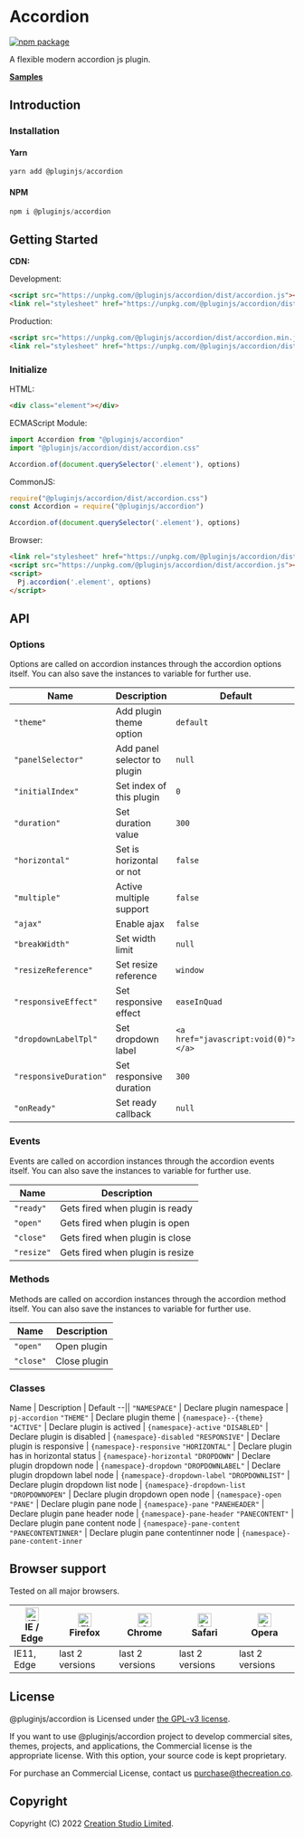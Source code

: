 # Accordion

[![npm package](https://img.shields.io/npm/v/@pluginjs/accordion.svg)](https://www.npmjs.com/package/@pluginjs/accordion)

A flexible modern accordion js plugin.

**[Samples](https://codesandbox.io/s/github/pluginjs/pluginjs/tree/master/modules/accordion/samples)**

## Introduction
### Installation

#### Yarn

```javascript
yarn add @pluginjs/accordion
```

#### NPM

```javascript
npm i @pluginjs/accordion
```

## Getting Started

**CDN:**

Development:

```html
<script src="https://unpkg.com/@pluginjs/accordion/dist/accordion.js"></script>
<link rel="stylesheet" href="https://unpkg.com/@pluginjs/accordion/dist/accordion.css">
```

Production:

```html
<script src="https://unpkg.com/@pluginjs/accordion/dist/accordion.min.js"></script>
<link rel="stylesheet" href="https://unpkg.com/@pluginjs/accordion/dist/accordion.min.css">
```

### Initialize

HTML:

```html
<div class="element"></div>
```

ECMAScript Module:

```javascript
import Accordion from "@pluginjs/accordion"
import "@pluginjs/accordion/dist/accordion.css"

Accordion.of(document.querySelector('.element'), options)
```

CommonJS:

```javascript
require("@pluginjs/accordion/dist/accordion.css")
const Accordion = require("@pluginjs/accordion")

Accordion.of(document.querySelector('.element'), options)
```

Browser:

```html
<link rel="stylesheet" href="https://unpkg.com/@pluginjs/accordion/dist/accordion.css">
<script src="https://unpkg.com/@pluginjs/accordion/dist/accordion.js"></script>
<script>
  Pj.accordion('.element', options)
</script>
```

## API

### Options

Options are called on accordion instances through the accordion options itself.
You can also save the instances to variable for further use.

Name | Description | Default
--|--|--
`"theme"` | Add plugin theme option | `default`
`"panelSelector"` | Add panel selector to plugin | `null`
`"initialIndex"` | Set index of this plugin | `0`
`"duration"` | Set duration value | `300`
`"horizontal"` | Set is horizontal or not | `false`
`"multiple"` | Active multiple support | `false`
`"ajax"` | Enable ajax | `false`
`"breakWidth"` | Set width limit | `null`
`"resizeReference"` | Set resize reference | `window`
`"responsiveEffect"` | Set responsive effect | `easeInQuad`
`"dropdownLabelTpl"` | Set dropdown label | `<a href="javascript:void(0)"></a>`
`"responsiveDuration"` | Set responsive duration | `300`
`"onReady"` | Set ready callback | `null`

### Events

Events are called on accordion instances through the accordion events itself.
You can also save the instances to variable for further use.

Name | Description
--|--
`"ready"` | Gets fired when plugin is ready
`"open"` | Gets fired when plugin is open
`"close"` | Gets fired when plugin is close
`"resize"` | Gets fired when plugin is resize

### Methods

Methods are called on accordion instances through the accordion method itself.
You can also save the instances to variable for further use.

Name | Description
--|--
`"open"` | Open plugin
`"close"` | Close plugin

### Classes

Name | Description | Default
--||
`"NAMESPACE"` | Declare plugin namespace | `pj-accordion`
`"THEME"` | Declare plugin theme | `{namespace}--{theme}`
`"ACTIVE"` | Declare plugin is actived | `{namespace}-active`
`"DISABLED"` | Declare plugin is disabled | `{namespace}-disabled`
`"RESPONSIVE"` | Declare plugin is responsive | `{namespace}-responsive`
`"HORIZONTAL"` | Declare plugin has in horizontal status | `{namespace}-horizontal`
`"DROPDOWN"` | Declare plugin dropdown node | `{namespace}-dropdown`
`"DROPDOWNLABEL"` | Declare plugin dropdown label node | `{namespace}-dropdown-label`
`"DROPDOWNLIST"` | Declare plugin dropdown list node | `{namespace}-dropdown-list`
`"DROPDOWNOPEN"` | Declare plugin dropdown open node | `{namespace}-open`
`"PANE"` | Declare plugin pane node | `{namespace}-pane`
`"PANEHEADER"` | Declare plugin pane header node | `{namespace}-pane-header`
`"PANECONTENT"` | Declare plugin pane content node | `{namespace}-pane-content`
`"PANECONTENTINNER"` | Declare plugin pane contentinner node | `{namespace}-pane-content-inner`

## Browser support

Tested on all major browsers.

| [<img src="https://raw.githubusercontent.com/alrra/browser-logos/master/src/edge/edge_48x48.png" alt="IE / Edge" width="24px" height="24px" />](http://godban.github.io/browsers-support-badges/)</br>IE / Edge | [<img src="https://raw.githubusercontent.com/alrra/browser-logos/master/src/firefox/firefox_48x48.png" alt="Firefox" width="24px" height="24px" />](http://godban.github.io/browsers-support-badges/)</br>Firefox | [<img src="https://raw.githubusercontent.com/alrra/browser-logos/master/src/chrome/chrome_48x48.png" alt="Chrome" width="24px" height="24px" />](http://godban.github.io/browsers-support-badges/)</br>Chrome | [<img src="https://raw.githubusercontent.com/alrra/browser-logos/master/src/safari/safari_48x48.png" alt="Safari" width="24px" height="24px" />](http://godban.github.io/browsers-support-badges/)</br>Safari | [<img src="https://raw.githubusercontent.com/alrra/browser-logos/master/src/opera/opera_48x48.png" alt="Opera" width="24px" height="24px" />](http://godban.github.io/browsers-support-badges/)</br>Opera |
| --------- | --------- | --------- | --------- | --------- |
| IE11, Edge| last 2 versions| last 2 versions| last 2 versions| last 2 versions|

## License

@pluginjs/accordion is Licensed under [the GPL-v3 license](LICENSE).

If you want to use @pluginjs/accordion project to develop commercial sites, themes, projects, and applications, the Commercial license is the appropriate license. With this option, your source code is kept proprietary.

For purchase an Commercial License, contact us purchase@thecreation.co.

## Copyright

Copyright (C) 2022 [Creation Studio Limited](creationstudio.com).